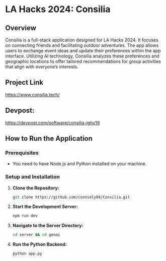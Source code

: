 # LA Hacks 2024: Consilia 

## Overview
Consilia is a full-stack application designed for LA Hacks 2024. It focuses on connecting friends and facilitating outdoor adventures. The app allows users to exchange event ideas and update their preferences within the app interface. Utilizing AI technology, Consilia analyzes these preferences and geographic locations to offer tailored recommendations for group activities that align with everyone’s interests.

## Project Link
https://www.consilia.tech/

## Devpost:
https://devpost.com/software/consilia-ighv19

## How to Run the Application

### Prerequisites
- You need to have Node.js and Python installed on your machine.

### Setup and Installation
1. **Clone the Repository:**
   ```bash
   git clone https://github.com/conniely04/Consilia.git

2. **Start the Development Server:**
   ```bash
   npm run dev

3. **Navigate to the Server Directory:**
   ```bash
   cd server && cd genai

3. **Run the Python Backend:**
   ```bash
   python app.py
